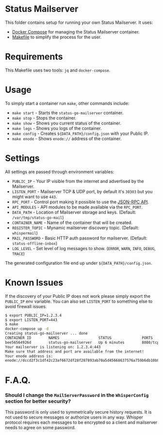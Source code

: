 # Status Mailserver

This folder contains setup for running your own Status Mailserver.
It uses:

* [Docker Compose](https://docs.docker.com/compose/) for managing the Status Mailserver container.
* [Makefile](https://www.gnu.org/software/make/) to simplify the process for the user.

# Requirements

This Makefile uses two tools: `jq` and `docker-compose`.

# Usage

To simply start a container run `make`, other commands include:

* `make start` - Starts the `status-go-mailserver` container.
* `make stop` - Stops the container.
* `make show` - Shows you current status of the container.
* `make logs` - Shows you logs of the container.
* `make config` - Creates `${DATA_PATH}/config.json` with your Public IP.
* `make enode` - Shows `enode://` address of the container.

# Settings

All settings are passed through environment variables:

* `PUBLIC_IP` - Your IP visible from the internet and advertised by the Mailserver.
* `LISTEN_PORT` - Mailserver TCP & UDP port, by default it's `30303` but you might want to use `443`.
* `RPC_PORT` - Control port making it possible to use the [JSON-RPC API](https://github.com/ethereum/wiki/wiki/JSON-RPC).
* `API_MODULES` - API modules to be made available via the `RPC_PORT`.
* `DATA_PATH` - Location of Mailserver storage and keys. (Default: `/var/tmp/status-go-mail`)
* `CONTAINER_NAME` - Name of the container that will be created.
* `REGISTER_TOPIC` - Mynamic mailserver discovery topic. (Default: `whispermail`)
* `MAIL_PASSWORD` - Basic HTTP auth password for mailserver. (Default: `status-offline-inbox`)
* `LOG_LEVEL` - Set level of log messages to show. (`ERROR`, `WARN`, `INFO`, `DEBUG`, `TRACE`)

The generated configuration file end up under `${DATA_PATH}/config.json`.

# Known Issues

If the discovery of your Public IP does not work please simply export the `PUBLIC_IP` env variable.
You can also set `LISTEN_PORT` to something else to avoid firewall issues.
```bash
$ export PUBLIC_IP=1.2.3.4
$ export LISTEN_PORT=443
$ make
docker-compose up -d
Creating status-go-mailserver ... done
CONTAINER ID        NAMES                  STATUS              PORTS
bee56564926d        status-go-mailserver   Up 6 minutes        8080/tcp, 127.0.0.1:8545->8545/tcp, 30303-30304/udp, 0.0.0.0:30303->30303/tcp
Your mailserver is listening on: 1.2.3.4:443
Make sure that address and port are available from the internet!
Your enode address is:
enode://dccd2f3c1df42c23af6672df28f287893ab70a5d45668637576a759b6db10b83e83fc02598f36c80ac094fbf8621419153cfe539f56d278ab099da21800f880c@1.2.3.4:30303
```

# F.A.Q.

### Should I change the `MailServerPassword` in the `WhisperConfig` section for better security?

This password is only used to symmetrically secure history requests. It is not used to secure messages or authorize users in any way. Whisper protocol requires each messages to be encrypted so a client and mailserver needs to agree on some password.
